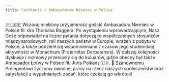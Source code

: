 ```yaml
---
title: Spotkanie z Ambasadorem Niemiec w Polsce
---
```


🇵🇱🇩🇪 Wczoraj mieliśmy przyjemność gościć Ambasadora Niemiec w Polsce fil. dra Thomasa Baggera.
Po wystąpieniu wprowadzającym, Nasz Gość odpowiadał na liczne pytania dotyczące współczesnych stosunków międzynarodowych, roli naszych państw w Europie, wrażeń z pobytu w Polsce, a także podzielił się wspomnieniami z czasów jego studenckiej aktywności w Monachium (Fraternitas Dorpatensis).
W dalszej kolejności dyskusje i rozmowy przeniosły się do kuluarów, gdzie obecny był także Ambasador Łotwy w Polsce fil. Juris Poikans 🇱🇻.
🤝 Szanownemu Prelegentowi życzymy owocnej pracy na rzecz naszych społeczeństw oraz satysfakcji z wypełnianych zadań, które czekają go wkrótce!


